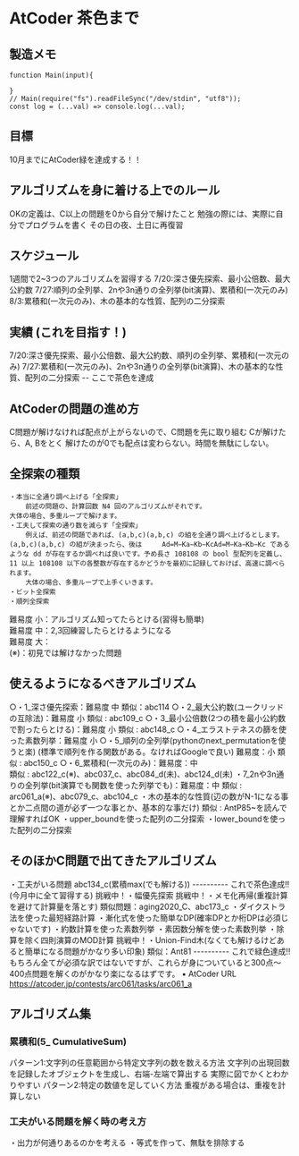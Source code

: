 # AtCoder 茶色まで
## 製造メモ
```
function Main(input){
	
}
// Main(require("fs").readFileSync("/dev/stdin", "utf8"));
const log = (...val) => console.log(...val);
```

## 目標
10月までにAtCoder緑を達成する！！

## アルゴリズムを身に着ける上でのルール
OKの定義は、C以上の問題を0から自分で解けたこと
勉強の際には、実際に自分でプログラムを書く
その日の夜、土日に再復習

## スケジュール
1週間で2~3つのアルゴリズムを習得する
7/20:深さ優先探索、最小公倍数、最大公約数
7/27:順列の全列挙、2nや3n通りの全列挙(bit演算)、累積和(一次元のみ)
8/3:累積和(一次元のみ)、木の基本的な性質、配列の二分探索
## 実績 (これを目指す！)
7/20:深さ優先探索、最小公倍数、最大公約数、順列の全列挙、累積和(一次元のみ)
7/27:累積和(一次元のみ)、2nや3n通りの全列挙(bit演算)、木の基本的な性質、配列の二分探索
-- ここで茶色を達成

## AtCoderの問題の進め方
C問題が解けなければ配点が上がらないので、C問題を先に取り組む
Cが解けたら、A, Bをとく
解けたのが0でも配点は変わらない。時間を無駄にしない。

## 全探索の種類
	・本当に全通り調べ上げる「全探索」
		前述の問題の、計算回数 N4 回のアルゴリズムがそれです。
	大体の場合、多重ループで解けます。
	・工夫して探索の通り数を減らす「全探索」
		例えば、前述の問題であれば、(a,b,c)(a,b,c) の組を全通り調べ上げるとします。(a,b,c)(a,b,c) の組が決まったら、後は 	Ad=M−Ka−Kb−KcAd=M−Ka−Kb−Kc であるような dd が存在するか調べれば良いです。予め長さ 108108 の bool 型配列を定義し、11 以上 108108 以下の各整数が存在するかどうかを最初に記録しておけば、高速に調べられます。
		大体の場合、多重ループで上手くいきます。
	・ビット全探索
	・順列全探索

難易度 小：アルゴリズム知ってたらとける(習得も簡単)  
難易度 中：2,3回練習したらとけるようになる  
難易度 大：  
(※)：初見では解けなかった問題

## 使えるようになるべきアルゴリズム
○・1_深さ優先探索：難易度 中
	類似：abc114
○・2_最大公約数(ユークリッドの互除法)：難易度 小
	類似 : abc109_c
○・3_最小公倍数(2つの積を最小公約数で割ったらとける)：難易度 小
	類似 : abc148_c
○・4_エラストテネスの篩を使った素数列挙：難易度 小
○・5_順列の全列挙(pythonのnext_permutationを使うと楽) (標準で順列を作る関数がある。なければGoogleで良い) 難易度：小
	類似 : abc150_c
○・6_累積和(一次元のみ)：難易度：中  
	類似 : abc122_c(※)、abc037_c、abc084_d(未)、abc124_d(未)
・7_2nや3n通りの全列挙(bit演算でも関数を使った列挙でも)：難易度：中
	類似 : arc061_a(※)、abc079_c、abc104_c
・木の基本的な性質(辺の数がN-1になる事とか二点間の道が必ず一つな事とか、基本的な事だけ)
	類似 : AntP85~を読んで理解すればOK
・upper_boundを使った配列の二分探索
・lower_boundを使った配列の二分探索
## そのほかC問題で出てきたアルゴリズム
・工夫がいる問題
abc134_c(累積max(でも解ける))
---------- これで茶色達成‼︎ (今月中に全て習得する)
挑戦中！・幅優先探索
挑戦中！・メモ化再帰(重複計算を避けて計算量を落とす)
	類似問題：aging2020_C、abc173_c
・ダイクストラ法を使った最短経路計算
・漸化式を使った簡単なDP(確率DPとか桁DPは必須じゃないです)
・約数計算を使った素数列挙
・素因数分解を使った素数列挙
・除算を除く四則演算のMOD計算
挑戦中！・Union-Find木(なくても解けるけどあると簡単になる問題がかなり多い印象)
	類似：Ant81
---------- これで緑色達成‼︎
もちろん全てが必須な訳ではないですが、これらが身についていると300点〜400点問題を解くのがかなり楽になるはずです。
▪️ AtCoder URL
https://atcoder.jp/contests/arc061/tasks/arc061_a

## アルゴリズム集
### 累積和(5_ CumulativeSum)
パターン1:文字列の任意範囲から特定文字列の数を数える方法
	文字列の出現回数を記録したオブジェクトを生成し、右端-左端で算出する
	実際に図でかくとわかりやすい
パターン2:特定の数値を足していく方法
	重複がある場合は、重複を計算しない

### 工夫がいる問題を解く時の考え方
・出力が何通りあるのかを考える
・等式を作って、無駄を排除する